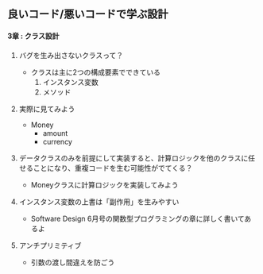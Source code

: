 ## 良いコード/悪いコードで学ぶ設計

 #### 3章 : クラス設計

1. バグを生み出さないクラスって？
    - クラスは主に2つの構成要素でできている
        1. インスタンス変数
        2. メソッド

2. 実際に見てみよう
    - Money
        - amount
        - currency

3. データクラスのみを前提にして実装すると、計算ロジックを他のクラスに任せることになり、重複コードを生む可能性がでてくる？
    - Moneyクラスに計算ロジックを実装してみよう

4. インスタンス変数の上書は「副作用」を生みやすい
    - Software Design 6月号の関数型プログラミングの章に詳しく書いてあるよ

5. アンチプリミティブ
    - 引数の渡し間違えを防ごう